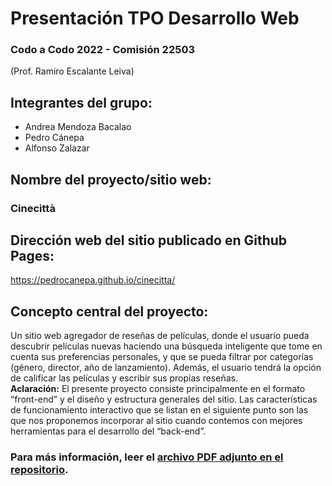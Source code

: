 # Presentación TPO Desarrollo Web
### Codo a Codo 2022 - Comisión 22503  
(Prof. Ramiro Escalante Leiva)

## Integrantes del grupo:
- Andrea Mendoza Bacalao
- Pedro Cánepa
- Alfonso Zalazar

## Nombre del proyecto/sitio web:
### Cinecittà

## Dirección web del sitio publicado en Github Pages:
https://pedrocanepa.github.io/cinecitta/

## Concepto central del proyecto:
Un sitio web agregador de reseñas de películas, donde el usuario pueda descubrir películas nuevas haciendo una búsqueda inteligente que tome en cuenta sus preferencias personales, y que se pueda filtrar por categorías (género, director, año de lanzamiento). Además, el usuario tendrá la opción de calificar las películas y escribir sus propias reseñas.  
**Aclaración:** El presente proyecto consiste principalmente en el formato “front-end” y el diseño y estructura generales del sitio. Las características de funcionamiento interactivo que se listan en el siguiente punto son las que nos proponemos incorporar al sitio cuando contemos con mejores herramientas para el desarrollo del “back-end”.  

### Para más información, leer el [archivo PDF adjunto en el repositorio](TPO_Desarrollo_Web_2022_Cinecitta.pdf).

